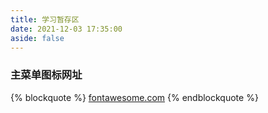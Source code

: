 ```yaml
---
title: 学习暂存区
date: 2021-12-03 17:35:00
aside: false
---
```


### 主菜单图标网址

{% blockquote %}
[fontawesome.com](https://fontawesome.com/v5.15/icons?d=gallery&p=2)
{% endblockquote %}